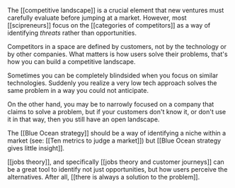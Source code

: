 The [[competitive landscape]] is a crucial element that new ventures must carefully evaluate before jumping at a market. However, most [[scipreneurs]] focus on the [[categories of competitors]] as a way of identifying *threats* rather than opportunities. 

Competitors in a space are defined by customers, not by the technology or by other companies. What matters is how users solve their problems, that's how you can build a competitive landscape. 

Sometimes you can be completely blindsided when you focus on similar technologies. Suddenly you realize a very low tech approach solves the same problem in a way you could not anticipate. 

On the other hand, you may be to narrowly focused on a company that claims to solve a problem, but if your customers don't know it, or don't use it in that way, then you still have an open landscape. 

The [[Blue Ocean strategy]] should be a way of identifying a niche within a market (see: [[Ten metrics to judge a market]]) but [[Blue Ocean strategy gives little insight]]. 

[[jobs theory]], and specifically [[jobs theory and customer journeys]] can be a great tool to identify not just opportunities, but how users perceive the alternatives. After all, [[there is always a solution to the problem]]. 

